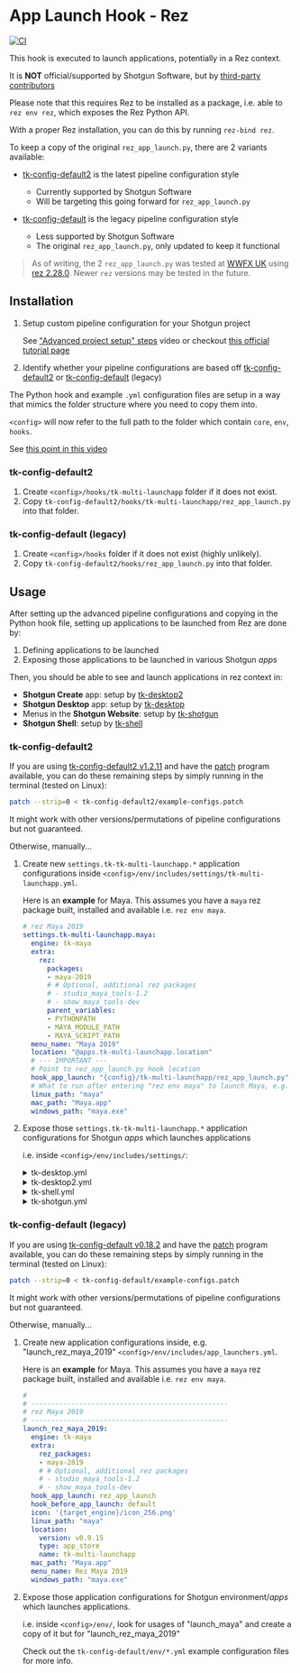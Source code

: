 # App Launch Hook - Rez

[![CI](https://github.com/nerdvegas/rez-shotgun/workflows/CI/badge.svg?branch=master)](https://github.com/nerdvegas/rez-shotgun/actions?query=workflow%3ACI+branch%3Amaster)


This hook is executed to launch applications, potentially in a Rez context.

It is **NOT** official/supported by Shotgun Software, but by
[third-party contributors](/AUTHORS.md)

Please note that this requires Rez to be installed as a package, i.e.
able to `rez env rez`, which exposes the Rez Python API.

With a proper Rez installation, you can do this by running `rez-bind rez`.


To keep a copy of the original `rez_app_launch.py`, there are 2 variants
available:

- [tk-config-default2][] is the latest pipeline configuration style

  - Currently supported by Shotgun Software
  - Will be targeting this going forward for `rez_app_launch.py`

- [tk-config-default][] is the legacy pipeline configuration style

  - Less supported by Shotgun Software
  - The original `rez_app_launch.py`, only updated to keep it functional

> As of writing, the 2 `rez_app_launch.py` was tested at [WWFX UK][]
> using [rez 2.28.0][]. Newer `rez` versions may be tested in the future.



## Installation

1. Setup custom pipeline configuration for your Shotgun project

   See ["Advanced project setup" steps](https://youtu.be/7qZfy7KXXX0?t=1170)
   video or checkout [this official tutorial page](https://developer.shotgunsoftware.com/5d83a936/#accessing-the-default-configuration)

1. Identify whether your pipeline configurations are based off
   [tk-config-default2][] or [tk-config-default][] (legacy)

The Python hook and example `.yml` configuration files are setup in a way
that mimics the folder structure where you need to copy them into.

`<config>` will now refer to the full path to the folder which contain
`core`, `env`, `hooks`.

See [this point in this video](https://youtu.be/7qZfy7KXXX0?t=2434)


### tk-config-default2

1. Create `<config>/hooks/tk-multi-launchapp` folder if it does not exist.
1. Copy `tk-config-default2/hooks/tk-multi-launchapp/rez_app_launch.py`
   into that folder.


### tk-config-default (legacy)

1. Create `<config>/hooks` folder if it does not exist (highly unlikely).
1. Copy `tk-config-default2/hooks/rez_app_launch.py` into that folder.


## Usage

After setting up the advanced pipeline configurations and copying in the
Python hook file, setting up applications to be launched from Rez are done by:

1. Defining applications to be launched
1. Exposing those applications to be launched in various Shotgun *apps*

Then, you should be able to see and launch applications in rez context in:

- **Shotgun Create** app: setup by [tk-desktop2][]
- **Shotgun Desktop** app: setup by [tk-desktop][]
- Menus in the **Shotgun Website**: setup by [tk-shotgun][]
- **Shotgun Shell**: setup by [tk-shell][]

### tk-config-default2

If you are using [tk-config-default2 v1.2.11][] and have the [patch][]
program available, you can do these remaining steps by simply running
in the terminal (tested on Linux):

```bash
patch --strip=0 < tk-config-default2/example-configs.patch
```

It might work with other versions/permutations of pipeline configurations
but not guaranteed.

Otherwise, manually...

1. Create new `settings.tk-tk-multi-launchapp.*` application configurations
   inside `<config>/env/includes/settings/tk-multi-launchapp.yml`.

   Here is an **example** for Maya. This assumes you have a `maya` rez package
   built, installed and available i.e. `rez env maya`.

   ```yaml
   # rez Maya 2019
   settings.tk-multi-launchapp.maya:
     engine: tk-maya
     extra:
       rez:
         packages:
         - maya-2019
         # # Optional, additional rez packages
         # - studio_maya_tools-1.2
         # - show_maya_tools-dev
         parent_variables:
         - PYTHONPATH
         - MAYA_MODULE_PATH
         - MAYA_SCRIPT_PATH
     menu_name: "Maya 2019"
     location: "@apps.tk-multi-launchapp.location"
     # --- IMPORTANT ---
     # Point to rez_app_launch.py hook location
     hook_app_launch: "{config}/tk-multi-launchapp/rez_app_launch.py"
     # What to run after entering "rez env maya" to launch Maya, e.g.
     linux_path: "maya"
     mac_path: "Maya.app"
     windows_path: "maya.exe"
   ```

1. Expose those `settings.tk-tk-multi-launchapp.*` application configurations
   for Shotgun *apps* which launches applications

   i.e. inside `<config>/env/includes/settings/`:

   <details><summary>tk-desktop.yml</summary>

   ```yaml
   settings.tk-desktop.project:
     apps:
       tk-multi-pythonconsole:
         location: "@apps.tk-multi-pythonconsole.location"
       tk-multi-devutils:
         location: "@apps.tk-multi-devutils.location"
       tk-multi-launchapp: "@settings.tk-multi-launchapp"
       tk-multi-launchhiero: "@settings.tk-multi-launchapp.hiero"
       tk-multi-launchmari: "@settings.tk-multi-launchapp.mari"
       tk-multi-launchmaya: "@settings.tk-multi-launchapp.maya"  # Added this for rez Maya 2019!
   ```
   </details>

   <details><summary>tk-desktop2.yml</summary>

   ```yaml
   # project
   settings.tk-desktop2.all:
     apps:
       tk-multi-launchapp: "@settings.tk-multi-launchapp"
       tk-multi-launchhiero: "@settings.tk-multi-launchapp.hiero"
       tk-multi-launchmari: "@settings.tk-multi-launchapp.mari"
       tk-multi-launchmaya: "@settings.tk-multi-launchapp.maya"  # Added this for rez Maya 2019!
   ```
   </details>

   <details><summary>tk-shell.yml</summary>

   ```yaml
   # Same for other settings.tk-shell.*
   settings.tk-shell.asset:
     apps:
       tk-multi-launchapp: '@settings.tk-multi-launchapp'
       tk-multi-launchmaya: "@settings.tk-multi-launchapp.maya"  # Added this for rez Maya 2019!
       tk-multi-launchmari: '@settings.tk-multi-launchapp.mari'
   ```
   </details>

   <details><summary>tk-shotgun.yml</summary>

   ```yaml
   # Same for other settings.tk-shotgun.*
   settings.tk-shotgun.asset:
     apps:
       tk-multi-launchapp: "@settings.tk-multi-launchapp"
       tk-multi-launchmari: "@settings.tk-multi-launchapp.mari"
       tk-multi-launchmaya: "@settings.tk-multi-launchapp.maya"  # Added this for rez Maya 2019!
       tk-multi-launchmotionbuilder: "@settings.tk-multi-launchapp.motionbuilder"
   ```
   </details>

### tk-config-default (legacy)

If you are using [tk-config-default v0.18.2][] and have the [patch][]
program available, you can do these remaining steps by simply running
in the terminal (tested on Linux):

```bash
patch --strip=0 < tk-config-default/example-configs.patch
```

It might work with other versions/permutations of pipeline configurations
but not guaranteed.

Otherwise, manually...

1. Create new application configurations inside, e.g. "launch_rez_maya_2019"
   `<config>/env/includes/app_launchers.yml`.

   Here is an **example** for Maya. This assumes you have a `maya` rez package
   built, installed and available i.e. `rez env maya`.

   ```yaml
   #
   # -------------------------------------------------
   # rez Maya 2019
   # -------------------------------------------------
   launch_rez_maya_2019:
     engine: tk-maya
     extra:
       rez_packages:
       - maya-2019
       # # Optional, additional rez packages
       # - studio_maya_tools-1.2
       # - show_maya_tools-dev
     hook_app_launch: rez_app_launch
     hook_before_app_launch: default
     icon: '{target_engine}/icon_256.png'
     linux_path: "maya"
     location:
       version: v0.9.15
       type: app_store
       name: tk-multi-launchapp
     mac_path: "Maya.app"
     menu_name: Rez Maya 2019
     windows_path: "maya.exe"
   ```

1. Expose those application configurations for Shotgun environment/*apps*
   which launches applications.

   i.e. inside `<config>/env/`, look for usages of "launch_maya" and create
   a copy of it but for "launch_rez_maya_2019"

   Check out the `tk-config-default/env/*.yml` example configuration files for
   more info.

[patch]: https://www.gnu.org/software/diffutils/manual/html_mono/diff.html#Invoking%20patch
[rez 2.28.0]: https://github.com/nerdvegas/rez/releases/tag/2.28.0
[tk-desktop2]: https://github.com/shotgunsoftware/tk-desktop2
[tk-desktop]: https://github.com/shotgunsoftware/tk-desktop
[tk-shotgun]: https://github.com/shotgunsoftware/tk-shotgun
[tk-shell]: https://github.com/shotgunsoftware/tk-shell
[tk-config-default]: https://github.com/shotgunsoftware/tk-config-default
[tk-config-default v0.18.2]: https://github.com/shotgunsoftware/tk-config-default/releases/tag/v0.18.2
[tk-config-default2]: https://github.com/shotgunsoftware/tk-config-default2
[tk-config-default2 v1.2.11]: https://github.com/shotgunsoftware/tk-config-default2/releases/tag/v1.2.11
[WWFX UK]: https://github.com/wwfxuk